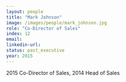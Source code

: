 ```yaml
---
layout: people
title: "Mark Johnson"
image: /images/people/mark_johnson.jpg
role: "Co-Director of Sales"
index: 12
email:
linkedin-url:
status: past_executive
year: 2015
---
```

2015 Co-Director of Sales, 2014 Head of Sales

